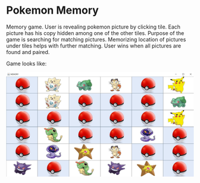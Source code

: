 # **Pokemon Memory**

Memory game. User is revealing pokemon picture by clicking tile. Each picture has his copy hidden among one of the other tiles.
Purpose of the game is searching for matching pictures. Memorizing location of pictures under tiles helps with further matching.
User wins when all pictures are found and paired.

Game looks like:

![alt text](memory_screen.png)
